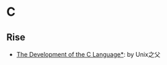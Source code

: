 # C


## Rise

- [The Development of the C Language*](http://www.bell-labs.com/usr/dmr/www/chist.html): by Unix之父